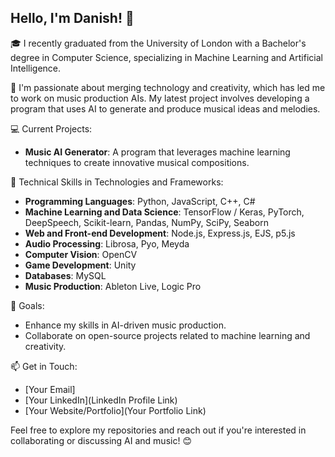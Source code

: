 ## Hello, I'm Danish! 👋

🎓 I recently graduated from the University of London with a Bachelor's degree in Computer Science, specializing in Machine Learning and Artificial Intelligence.

🎵 I'm passionate about merging technology and creativity, which has led me to work on music production AIs. My latest project involves developing a program that uses AI to generate and produce musical ideas and melodies.

💻 Current Projects:

- **Music AI Generator**: A program that leverages machine learning techniques to create innovative musical compositions.

🔧 Technical Skills in Technologies and Frameworks:

- **Programming Languages**: Python, JavaScript, C++, C#
- **Machine Learning and Data Science**: TensorFlow / Keras, PyTorch, DeepSpeech, Scikit-learn, Pandas, NumPy, SciPy, Seaborn
- **Web and Front-end Development**: Node.js, Express.js, EJS, p5.js
- **Audio Processing**: Librosa, Pyo, Meyda
- **Computer Vision**: OpenCV
- **Game Development**: Unity
- **Databases**: MySQL
- **Music Production**: Ableton Live, Logic Pro

🌟 Goals:

- Enhance my skills in AI-driven music production.
- Collaborate on open-source projects related to machine learning and creativity.

📫 Get in Touch:

- [Your Email]
- [Your LinkedIn](LinkedIn Profile Link)
- [Your Website/Portfolio](Your Portfolio Link)

Feel free to explore my repositories and reach out if you're interested in collaborating or discussing AI and music! 😊






<!--
**danishbz/danishbz** is a ✨ _special_ ✨ repository because its `README.md` (this file) appears on your GitHub profile.

Here are some ideas to get you started:

- 🔭 I’m currently working on ...
- 🌱 I’m currently learning ...
- 👯 I’m looking to collaborate on ...
- 🤔 I’m looking for help with ...
- 💬 Ask me about ...
- 📫 How to reach me: ...
- 😄 Pronouns: ...
- ⚡ Fun fact: ...
-->
